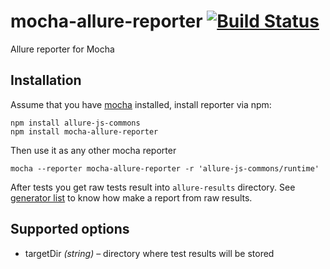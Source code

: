 # mocha-allure-reporter [![Build Status](https://travis-ci.org/allure-framework/mocha-allure-reporter.svg?branch=master)](https://travis-ci.org/allure-framework/mocha-allure-reporter)
Allure reporter for Mocha 

## Installation

Assume that you have [mocha](http://mochajs.org/) installed, install reporter via npm:

```
npm install allure-js-commons
npm install mocha-allure-reporter
```

Then use it as any other mocha reporter

```
mocha --reporter mocha-allure-reporter -r 'allure-js-commons/runtime'
```

After tests you get raw tests result into `allure-results` directory. 
See [generator list](https://github.com/allure-framework/allure-core/wiki#generating-a-report) to know how make a 
report from raw results.

## Supported options

* targetDir _(string)_ – directory where test results will be stored 
